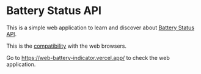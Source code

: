 # Battery Status API

This is a simple web application to learn and discover about [Battery Status API](https://developer.mozilla.org/en-US/docs/Web/API/Battery_Status_API).

This is the [compatibility](https://caniuse.com/battery-status) with the web browsers.

Go to https://web-battery-indicator.vercel.app/ to check the web application.